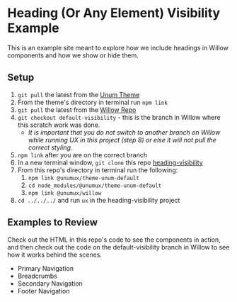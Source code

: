# Heading (Or Any Element) Visibility Example

This is an example site meant to explore how we include headings in Willow components and how we show or hide them.

## Setup

1. `git pull` the latest from the [Unum Theme](https://github.com/unumux/theme-unum-default)
1. From the theme's directory in terminal run `npm link`
1. `git pull` the latest from the [Willow Repo](https://github.com/unumux/willow)
1. `git checkout default-visibility` - this is the branch in Willow where this scratch work was done. 
    - _It is important that you do not switch to another branch on Willow while running UX in this project (step 8) or else it will not pull the correct styling._
1. `npm link` after you are on the correct branch
1. In a new terminal window, `git clone` this repo [heading-visibility](https://github.com/unumux/heading-visibility)
1. From this repo's directory in terminal run the following:
   1. `npm link @unumux/theme-unum-default`
   1. `cd node_modules/@unumux/theme-unum-default`
   1. `npm link @unumux/willow`
1. `cd ../../../` and run `ux` in the heading-visibility project

## Examples to Review

Check out the HTML in this repo's code to see the components in action, and then check out the code on the default-visibility branch in Willow to see how it works behind the scenes.

- Primary Navigation
- Breadcrumbs
- Secondary Navigation
- Footer Navigation